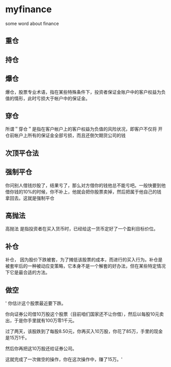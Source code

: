 # myfinance
some word about finance
## 重仓
## 持仓
## 爆仓
爆仓，股票专业术语，指在某些特殊条件下，投资者保证金账户中的客户权益为负值的情形，此时亏损大于帐户中的保证金。
## 穿仓
所谓＂穿仓＂是指在客户帐户上的客户权益为负值的风险状况，即客户不仅将 开仓前帐户上所有的保证金全部亏损，而且还倒欠期货公司的钱

## 次顶平仓法


## 强制平仓
你问别人借钱炒股了，结果亏了，那么对方借你的钱他总不能亏吧。一般快要到他借你钱的10%的时候，你不补上，他就会把你股票卖掉，然后把属于他自己的钱拿回去。这就是强制平仓
## 高抛法
高抛法  是指投资者在买入货币时，已经给这一货币定好了一个盈利目标价位。
##  补仓
补仓， 因为股价下跌被套，为了摊低该股票的成本，而进行的买入行为。补仓是被套牢后的一种被动应变策略，它本身不是一个解套的好办法，但在某些特定情况下它是最合适的方法。

## 做空
'
你估计这个股票最近要下跌。 

你向证券公司借10万股这个股票（目前咱们国家还不让你借），然后以每股10元卖出，于是你手里就有100万零1千元。 

过了两天，该股跌到了每股8.50元，你再买入10万股，你花了85万，手里的现金是15万1千。 

然后你再把这10万股还给证券公司。 

这就完成了一次做空的操作，你在这次操作中，赚了15万。'  
